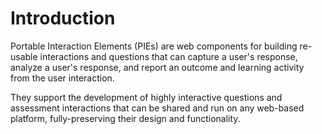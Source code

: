 # Introduction



Portable Interaction Elements \(PIEs\) are web components for building re-usable interactions and questions that can capture a user's response, analyze a user's response, and report an outcome and learning activity from the user interaction.

They support the development of highly interactive questions and assessment interactions that can be shared and run on any web-based platform, fully-preserving their design and functionality.


